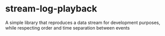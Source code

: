 # stream-log-playback
A simple library that reproduces a data stream for development purposes, while respecting order and time separation between events
